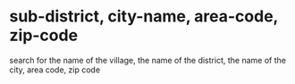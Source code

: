 # sub-district, city-name, area-code, zip-code
search for the name of the village, the name of the district, the name of the city, area code, zip code
